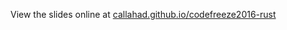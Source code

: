 View the slides online at [callahad.github.io/codefreeze2016-rust](https://callahad.github.io/codefreeze2016-rust)
